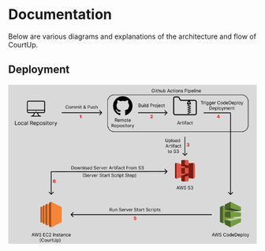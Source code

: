 # Documentation
Below are various diagrams and explanations of the architecture and flow of CourtUp.

## Deployment

![](deployment-diagram.png)

